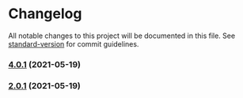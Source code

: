 # Changelog

All notable changes to this project will be documented in this file. See [standard-version](https://github.com/conventional-changelog/standard-version) for commit guidelines.

### [4.0.1](https://github.com/actions/stale/compare/v3.0.19...v4.0.1) (2021-05-19)

### [2.0.1](https://github.com/actions/stale/compare/v3.0.19...v2.0.1) (2021-05-19)
